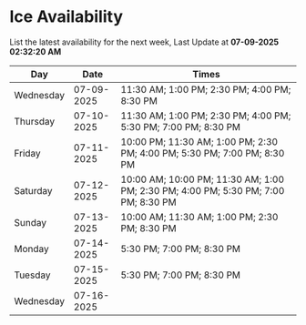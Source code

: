 # Ice Availability

List the latest availability for the next week, Last Update at **07-09-2025 02:32:20 AM**

| Day         | Date        | Times       |
| ----------- | ----------- | ----------- |
|Wednesday|07-09-2025|11:30 AM; 1:00 PM; 2:30 PM; 4:00 PM; 8:30 PM|
|Thursday|07-10-2025|11:30 AM; 1:00 PM; 2:30 PM; 4:00 PM; 5:30 PM; 7:00 PM; 8:30 PM|
|Friday|07-11-2025|10:00 PM; 11:30 AM; 1:00 PM; 2:30 PM; 4:00 PM; 5:30 PM; 7:00 PM; 8:30 PM|
|Saturday|07-12-2025|10:00 AM; 10:00 PM; 11:30 AM; 1:00 PM; 2:30 PM; 4:00 PM; 5:30 PM; 7:00 PM; 8:30 PM|
|Sunday|07-13-2025|10:00 AM; 11:30 AM; 1:00 PM; 2:30 PM; 8:30 PM|
|Monday|07-14-2025|5:30 PM; 7:00 PM; 8:30 PM|
|Tuesday|07-15-2025|5:30 PM; 7:00 PM; 8:30 PM|
|Wednesday|07-16-2025||
